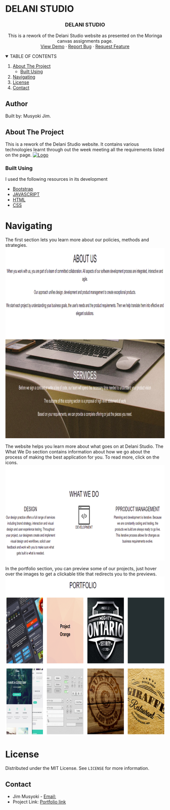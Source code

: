 # DELANI STUDIO

<p align="center">

  <h3 align="center">DELANI STUDIO</h3>
  <p align="center">
    This is a rework of the Delani Studio website as presented on the Moringa canvas assignments page.
    <br />
    <a href="https://fltoki.github.io/IP3">View Demo</a>
    ·
    <a href="#">Report Bug</a>
    ·
    <a href="#">Request Feature</a>
  </p>
  
   <details open="open">
      <summary>TABLE OF CONTENTS</summary>
      <ol>
        <li>
          <a href="#about-the-project">About The Project</a>
          <ul>
            <li><a href="#built-using">Built Using</a></li>
          </ul>
        </li>
        <li><a href="#Navigating">Navigating</a></li>
        <li><a href="#license">License</a></li>
        <li><a href="#contact">Contact</a></li>
      </ol>
    </details>
</p>

## Author
Built by: Musyoki Jim.

## About The Project

This is a rework of the Delani Studio website. It contains various technologies learnt through out the week meeting all the requirements listed on the page. 
<a href="https://github.com/othneildrew/Best-README-Template">
  <img src="assets/intro_page.png" alt="Logo" width="850" height="650">
</a>

### Built Using
I used the following resources in its development
* [Bootstrap](https://getbootstrap.com)
* [JAVASCRIPT](https://javascript.com)
* [HTML](https://html.com)
* [CSS](https://css.com)

# Navigating
<p>
The first section lets you learn more about our policies, methods and strategies.
  <img src="assets/about_us.png" width="800" height="600">

The website helps you learn more about what goes on at Delani Studio. The What We Do section contains information about how we go about the process of making the best application for you. To read more, click on the icons.
  <img src="assets/what_we_do.png" width="800" height="300">
  
In the portfolio section, you can preview some of our projects, just hover over the images to get a clickable title that redirects you to the previews.
  <img src="assets/portfolio.png" src="800" height="500">
</p>

# License
Distributed under the MIT License. See `LICENSE` for more information.

## Contact
* Jim Musyoki - [Email:](https://musyokijim@gmail.com)
* Project Link: [Portfolio link](https://fltoki.github.io/ageProject)
